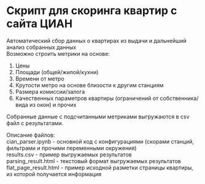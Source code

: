 # Скрипт для скоринга квартир с сайта ЦИАН

Автоматический сбор данных о квартирах из выдачи и дальнейший анализ собранных данных <br>
Возможно строить метрики на основе:
1. Цены
2. Площади (общей/жилой/кухни)
3. Времени от метро
4. Крутости метро на основе близости к другим станциям
5. Размера комиссии/залога
6. Качественных параметров квартиры (ограничений от собственника/вида из окон) и прочих

Собранные данные с подсчитанными метриками выгружаются в csv файл с результатами. <br>

Описание файлов:<br>
cian_parser.ipynb - основной код с конфигурациями (скорами станций, фильтрами и прочими переменными окружения)<br>
results.csv - пример выгружаемых результатов<br>
parsing_result.html - текстовый формат выгружаемых результатов<br>
flat_page_result.html - пример исходной разметки страницы квартиры, из которой получается информация
